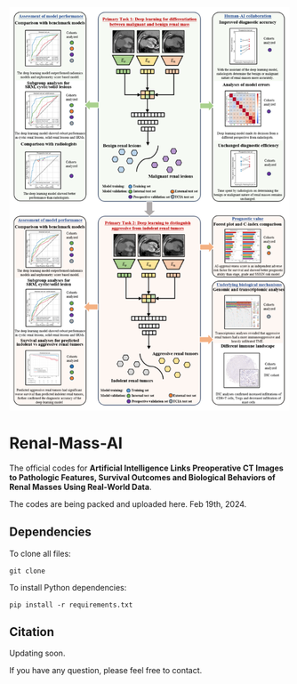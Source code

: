 <img width="1206" alt="image" src="https://github.com/shuowang26/renal-mass-ai/blob/main/assets/design.png">


# Renal-Mass-AI
The official codes for **Artificial Intelligence Links Preoperative CT Images to Pathologic Features, Survival Outcomes and Biological Behaviors of Renal Masses Using Real-World Data**.

The codes are being packed and uploaded here. Feb 19th, 2024.

## Dependencies

To clone all files:

```
git clone 
```

To install Python dependencies:

```
pip install -r requirements.txt
```

## Citation
Updating soon.

If you have any question, please feel free to contact.


